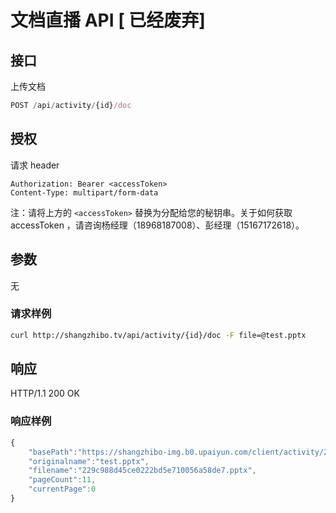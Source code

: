 # 文档直播 API [ 已经废弃]

## 接口

上传文档

```javascript
POST /api/activity/{id}/doc
```

## 授权

请求 header

```text
Authorization: Bearer <accessToken>
Content-Type: multipart/form-data
```

注：请将上方的 `<accessToken>` 替换为分配给您的秘钥串。关于如何获取 accessToken ，请咨询杨经理（18968187008）、彭经理（15167172618）。

## 参数

无

### 请求样例

```bash
curl http://shangzhibo.tv/api/activity/{id}/doc -F file=@test.pptx
```

## 响应

HTTP/1.1 200 OK

### 响应样例

```javascript
{
    "basePath":"https://shangzhibo-img.b0.upaiyun.com/client/activity/2929745/doc/1555642339828",
    "originalname":"test.pptx",
    "filename":"229c988d45ce0222bd5e710056a58de7.pptx",
    "pageCount":11,
    "currentPage":0
}
```

